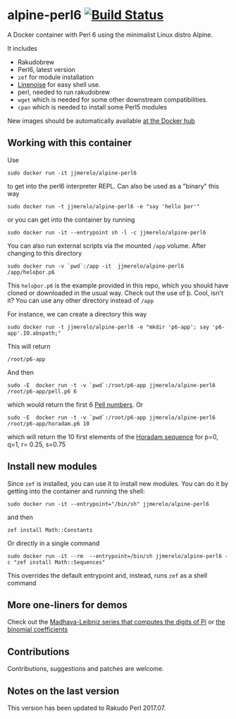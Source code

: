 # alpine-perl6 [![Build Status](https://travis-ci.org/JJ/alpine-perl6.svg?branch=master)](https://travis-ci.org/JJ/alpine-perl6)

A Docker container with Perl 6 using the minimalist Linux distro Alpine. 

It includes

* Rakudobrew
* Perl6, latest version
* `zef` for module installation
* [Linenoise](https://github.com/hoelzro/p6-linenoise) for easy shell use.
* perl, needed to run rakudobrew
* `wget` which is needed for some other downstream compatibilities.
* `cpan` which is needed to install some Perl5 modules

New images should be automatically available [at the Docker hub](https://hub.docker.com/r/jjmerelo/alpine-perl6/)

## Working with this container

Use

	sudo docker run -it jjmerelo/alpine-perl6

to get into the perl6 interpreter REPL. Can also be used as a "binary" this way

	sudo docker run -t jjmerelo/alpine-perl6 -e "say 'hello þor'"
	
or you can get into the container by running

	sudo docker run -it --entrypoint sh -l -c jjmerelo/alpine-perl6
	
You can also run external scripts via the mounted `/app` volume. After changing to this directory

	sudo docker run -v `pwd`:/app -it  jjmerelo/alpine-perl6 /app/heloþor.p6
	
This `heloþor.p6` is the example provided in this repo, which you should have cloned or downloaded in the usual way. Check out the use of þ. Cool, isn't it? You can use any other directory instead of `/app`

For instance, we can create a directory this way

	sudo docker run -t jjmerelo/alpine-perl6 -e "mkdir 'p6-app'; say 'p6-app'.IO.abspath;"
	
This will return
	
	/root/p6-app

And then

	sudo -E  docker run -t -v `pwd`:/root/p6-app jjmerelo/alpine-perl6 /root/p6-app/pell.p6 6

which would return the first 6 [Pell numbers](https://en.wikipedia.org/wiki/Pell_number). Or

	sudo -E  docker run -t -v `pwd`:/root/p6-app jjmerelo/alpine-perl6 /root/p6-app/horadam.p6 10

which will return the 10 first elements of the [Horadam sequence](http://mathworld.wolfram.com/HoradamSequence.html) for p=0, q=1, r= 0.25, s=0.75

## Install new modules

Since `zef` is installed, you can use it to install new modules. You
can do it by getting into the container and running the shell:

	sudo docker run -it --entrypoint="/bin/sh" jjmerelo/alpine-perl6

and then

	zef install Math::Constants
	
Or directly in a single command

	sudo docker run -it --rm  --entrypoint=/bin/sh jjmerelo/alpine-perl6 -c "zef install Math::Sequences"

This overrides the default entrypoint and, instead, runs `zef` as a
shell command

## More one-liners for demos

Check out the [Madhava-Leibniz series that computes the digits of Pi](https://gist.github.com/JJ/eb09eefe5f2bd8ae7d0ea332378a51b9) or [the binomial coefficients](https://gist.github.com/JJ/a8634b671e78eda37dc513c6dec68294)

## Contributions

Contributions, suggestions and patches are welcome.

## Notes on the last version

This version has been updated to Rakudo Perl 2017.07. 
